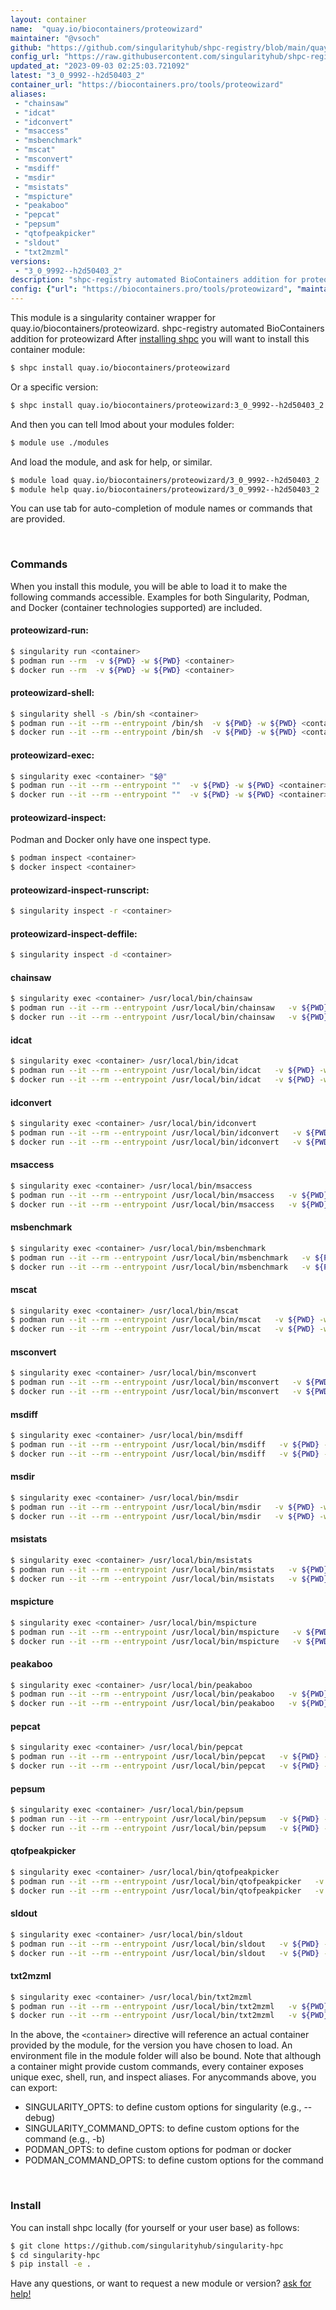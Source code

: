 ```yaml
---
layout: container
name:  "quay.io/biocontainers/proteowizard"
maintainer: "@vsoch"
github: "https://github.com/singularityhub/shpc-registry/blob/main/quay.io/biocontainers/proteowizard/container.yaml"
config_url: "https://raw.githubusercontent.com/singularityhub/shpc-registry/main/quay.io/biocontainers/proteowizard/container.yaml"
updated_at: "2023-09-03 02:25:03.721092"
latest: "3_0_9992--h2d50403_2"
container_url: "https://biocontainers.pro/tools/proteowizard"
aliases:
 - "chainsaw"
 - "idcat"
 - "idconvert"
 - "msaccess"
 - "msbenchmark"
 - "mscat"
 - "msconvert"
 - "msdiff"
 - "msdir"
 - "msistats"
 - "mspicture"
 - "peakaboo"
 - "pepcat"
 - "pepsum"
 - "qtofpeakpicker"
 - "sldout"
 - "txt2mzml"
versions:
 - "3_0_9992--h2d50403_2"
description: "shpc-registry automated BioContainers addition for proteowizard"
config: {"url": "https://biocontainers.pro/tools/proteowizard", "maintainer": "@vsoch", "description": "shpc-registry automated BioContainers addition for proteowizard", "latest": {"3_0_9992--h2d50403_2": "sha256:3b1753654e2d825d6ee34192cdf0d08b886565fb7ed1fd01c4f4c713968c304f"}, "tags": {"3_0_9992--h2d50403_2": "sha256:3b1753654e2d825d6ee34192cdf0d08b886565fb7ed1fd01c4f4c713968c304f"}, "docker": "quay.io/biocontainers/proteowizard", "aliases": {"chainsaw": "/usr/local/bin/chainsaw", "idcat": "/usr/local/bin/idcat", "idconvert": "/usr/local/bin/idconvert", "msaccess": "/usr/local/bin/msaccess", "msbenchmark": "/usr/local/bin/msbenchmark", "mscat": "/usr/local/bin/mscat", "msconvert": "/usr/local/bin/msconvert", "msdiff": "/usr/local/bin/msdiff", "msdir": "/usr/local/bin/msdir", "msistats": "/usr/local/bin/msistats", "mspicture": "/usr/local/bin/mspicture", "peakaboo": "/usr/local/bin/peakaboo", "pepcat": "/usr/local/bin/pepcat", "pepsum": "/usr/local/bin/pepsum", "qtofpeakpicker": "/usr/local/bin/qtofpeakpicker", "sldout": "/usr/local/bin/sldout", "txt2mzml": "/usr/local/bin/txt2mzml"}}
---
```


This module is a singularity container wrapper for quay.io/biocontainers/proteowizard.
shpc-registry automated BioContainers addition for proteowizard
After [installing shpc](#install) you will want to install this container module:


```bash
$ shpc install quay.io/biocontainers/proteowizard
```

Or a specific version:

```bash
$ shpc install quay.io/biocontainers/proteowizard:3_0_9992--h2d50403_2
```

And then you can tell lmod about your modules folder:

```bash
$ module use ./modules
```

And load the module, and ask for help, or similar.

```bash
$ module load quay.io/biocontainers/proteowizard/3_0_9992--h2d50403_2
$ module help quay.io/biocontainers/proteowizard/3_0_9992--h2d50403_2
```

You can use tab for auto-completion of module names or commands that are provided.

<br>

### Commands

When you install this module, you will be able to load it to make the following commands accessible.
Examples for both Singularity, Podman, and Docker (container technologies supported) are included.

#### proteowizard-run:

```bash
$ singularity run <container>
$ podman run --rm  -v ${PWD} -w ${PWD} <container>
$ docker run --rm  -v ${PWD} -w ${PWD} <container>
```

#### proteowizard-shell:

```bash
$ singularity shell -s /bin/sh <container>
$ podman run --it --rm --entrypoint /bin/sh  -v ${PWD} -w ${PWD} <container>
$ docker run --it --rm --entrypoint /bin/sh  -v ${PWD} -w ${PWD} <container>
```

#### proteowizard-exec:

```bash
$ singularity exec <container> "$@"
$ podman run --it --rm --entrypoint ""  -v ${PWD} -w ${PWD} <container> "$@"
$ docker run --it --rm --entrypoint ""  -v ${PWD} -w ${PWD} <container> "$@"
```

#### proteowizard-inspect:

Podman and Docker only have one inspect type.

```bash
$ podman inspect <container>
$ docker inspect <container>
```

#### proteowizard-inspect-runscript:

```bash
$ singularity inspect -r <container>
```

#### proteowizard-inspect-deffile:

```bash
$ singularity inspect -d <container>
```


#### chainsaw

```bash
$ singularity exec <container> /usr/local/bin/chainsaw
$ podman run --it --rm --entrypoint /usr/local/bin/chainsaw   -v ${PWD} -w ${PWD} <container> -c " $@"
$ docker run --it --rm --entrypoint /usr/local/bin/chainsaw   -v ${PWD} -w ${PWD} <container> -c " $@"
```


#### idcat

```bash
$ singularity exec <container> /usr/local/bin/idcat
$ podman run --it --rm --entrypoint /usr/local/bin/idcat   -v ${PWD} -w ${PWD} <container> -c " $@"
$ docker run --it --rm --entrypoint /usr/local/bin/idcat   -v ${PWD} -w ${PWD} <container> -c " $@"
```


#### idconvert

```bash
$ singularity exec <container> /usr/local/bin/idconvert
$ podman run --it --rm --entrypoint /usr/local/bin/idconvert   -v ${PWD} -w ${PWD} <container> -c " $@"
$ docker run --it --rm --entrypoint /usr/local/bin/idconvert   -v ${PWD} -w ${PWD} <container> -c " $@"
```


#### msaccess

```bash
$ singularity exec <container> /usr/local/bin/msaccess
$ podman run --it --rm --entrypoint /usr/local/bin/msaccess   -v ${PWD} -w ${PWD} <container> -c " $@"
$ docker run --it --rm --entrypoint /usr/local/bin/msaccess   -v ${PWD} -w ${PWD} <container> -c " $@"
```


#### msbenchmark

```bash
$ singularity exec <container> /usr/local/bin/msbenchmark
$ podman run --it --rm --entrypoint /usr/local/bin/msbenchmark   -v ${PWD} -w ${PWD} <container> -c " $@"
$ docker run --it --rm --entrypoint /usr/local/bin/msbenchmark   -v ${PWD} -w ${PWD} <container> -c " $@"
```


#### mscat

```bash
$ singularity exec <container> /usr/local/bin/mscat
$ podman run --it --rm --entrypoint /usr/local/bin/mscat   -v ${PWD} -w ${PWD} <container> -c " $@"
$ docker run --it --rm --entrypoint /usr/local/bin/mscat   -v ${PWD} -w ${PWD} <container> -c " $@"
```


#### msconvert

```bash
$ singularity exec <container> /usr/local/bin/msconvert
$ podman run --it --rm --entrypoint /usr/local/bin/msconvert   -v ${PWD} -w ${PWD} <container> -c " $@"
$ docker run --it --rm --entrypoint /usr/local/bin/msconvert   -v ${PWD} -w ${PWD} <container> -c " $@"
```


#### msdiff

```bash
$ singularity exec <container> /usr/local/bin/msdiff
$ podman run --it --rm --entrypoint /usr/local/bin/msdiff   -v ${PWD} -w ${PWD} <container> -c " $@"
$ docker run --it --rm --entrypoint /usr/local/bin/msdiff   -v ${PWD} -w ${PWD} <container> -c " $@"
```


#### msdir

```bash
$ singularity exec <container> /usr/local/bin/msdir
$ podman run --it --rm --entrypoint /usr/local/bin/msdir   -v ${PWD} -w ${PWD} <container> -c " $@"
$ docker run --it --rm --entrypoint /usr/local/bin/msdir   -v ${PWD} -w ${PWD} <container> -c " $@"
```


#### msistats

```bash
$ singularity exec <container> /usr/local/bin/msistats
$ podman run --it --rm --entrypoint /usr/local/bin/msistats   -v ${PWD} -w ${PWD} <container> -c " $@"
$ docker run --it --rm --entrypoint /usr/local/bin/msistats   -v ${PWD} -w ${PWD} <container> -c " $@"
```


#### mspicture

```bash
$ singularity exec <container> /usr/local/bin/mspicture
$ podman run --it --rm --entrypoint /usr/local/bin/mspicture   -v ${PWD} -w ${PWD} <container> -c " $@"
$ docker run --it --rm --entrypoint /usr/local/bin/mspicture   -v ${PWD} -w ${PWD} <container> -c " $@"
```


#### peakaboo

```bash
$ singularity exec <container> /usr/local/bin/peakaboo
$ podman run --it --rm --entrypoint /usr/local/bin/peakaboo   -v ${PWD} -w ${PWD} <container> -c " $@"
$ docker run --it --rm --entrypoint /usr/local/bin/peakaboo   -v ${PWD} -w ${PWD} <container> -c " $@"
```


#### pepcat

```bash
$ singularity exec <container> /usr/local/bin/pepcat
$ podman run --it --rm --entrypoint /usr/local/bin/pepcat   -v ${PWD} -w ${PWD} <container> -c " $@"
$ docker run --it --rm --entrypoint /usr/local/bin/pepcat   -v ${PWD} -w ${PWD} <container> -c " $@"
```


#### pepsum

```bash
$ singularity exec <container> /usr/local/bin/pepsum
$ podman run --it --rm --entrypoint /usr/local/bin/pepsum   -v ${PWD} -w ${PWD} <container> -c " $@"
$ docker run --it --rm --entrypoint /usr/local/bin/pepsum   -v ${PWD} -w ${PWD} <container> -c " $@"
```


#### qtofpeakpicker

```bash
$ singularity exec <container> /usr/local/bin/qtofpeakpicker
$ podman run --it --rm --entrypoint /usr/local/bin/qtofpeakpicker   -v ${PWD} -w ${PWD} <container> -c " $@"
$ docker run --it --rm --entrypoint /usr/local/bin/qtofpeakpicker   -v ${PWD} -w ${PWD} <container> -c " $@"
```


#### sldout

```bash
$ singularity exec <container> /usr/local/bin/sldout
$ podman run --it --rm --entrypoint /usr/local/bin/sldout   -v ${PWD} -w ${PWD} <container> -c " $@"
$ docker run --it --rm --entrypoint /usr/local/bin/sldout   -v ${PWD} -w ${PWD} <container> -c " $@"
```


#### txt2mzml

```bash
$ singularity exec <container> /usr/local/bin/txt2mzml
$ podman run --it --rm --entrypoint /usr/local/bin/txt2mzml   -v ${PWD} -w ${PWD} <container> -c " $@"
$ docker run --it --rm --entrypoint /usr/local/bin/txt2mzml   -v ${PWD} -w ${PWD} <container> -c " $@"
```



In the above, the `<container>` directive will reference an actual container provided
by the module, for the version you have chosen to load. An environment file in the
module folder will also be bound. Note that although a container
might provide custom commands, every container exposes unique exec, shell, run, and
inspect aliases. For anycommands above, you can export:

 - SINGULARITY_OPTS: to define custom options for singularity (e.g., --debug)
 - SINGULARITY_COMMAND_OPTS: to define custom options for the command (e.g., -b)
 - PODMAN_OPTS: to define custom options for podman or docker
 - PODMAN_COMMAND_OPTS: to define custom options for the command

<br>

### Install

You can install shpc locally (for yourself or your user base) as follows:

```bash
$ git clone https://github.com/singularityhub/singularity-hpc
$ cd singularity-hpc
$ pip install -e .
```

Have any questions, or want to request a new module or version? [ask for help!](https://github.com/singularityhub/singularity-hpc/issues)